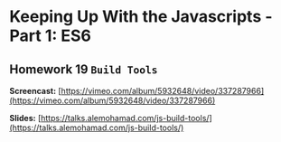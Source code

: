 # Keeping Up With the Javascripts - Part 1: ES6

## Homework 19 `Build Tools`

**Screencast:** [https://vimeo.com/album/5932648/video/337287966](https://vimeo.com/album/5932648/video/337287966)

**Slides:** [https://talks.alemohamad.com/js-build-tools/](https://talks.alemohamad.com/js-build-tools/)
